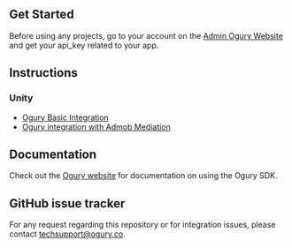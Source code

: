 ## Get Started

Before using any projects, go to your account on the [Admin Ogury Website](https://admin.ogury.co) and get your api_key related to your app.

## Instructions

### Unity

* [Ogury Basic Integration](https://github.com/Ogury/Sample-Projects/tree/master/Unity/UnityOgury)
* [Ogury integration with Admob Mediation](https://github.com/Ogury/Sample-Projects/tree/master/Unity/UnityAdmobMediation)

## Documentation

Check out the [Ogury website](https://admin.ogury.co) for documentation on using the Ogury SDK.

## GitHub issue tracker

For any request regarding this repository or for integration issues, please contact techsupport@ogury.co.

